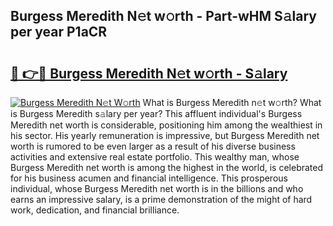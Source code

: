 ## Burgess Meredith N𝚎t w𝚘rth - Part-wHM S𝚊lary per year P1aCR

# <h2><a href="http://gc2twz.nevu.top/?p=Burgess+Meredith">🔗 👉🔴 Burgess Meredith N𝚎t w𝚘rth - S𝚊lary</a></h2>

[![Burgess Meredith N𝚎t W𝚘rth](https://i.imgur.com/Oavwk0R.jpeg)](http://gc2twz.nevu.top/?p=Burgess+Meredith)
What is Burgess Meredith n𝚎t w𝚘rth? What is Burgess Meredith s𝚊lary per year?
This affluent individual's Burgess Meredith net worth is considerable, positioning him among the wealthiest in his sector. His yearly remuneration is impressive, but Burgess Meredith net worth is rumored to be even larger as a result of his diverse business activities and extensive real estate portfolio. This wealthy man, whose Burgess Meredith net worth is among the highest in the world, is celebrated for his business acumen and financial intelligence. This prosperous individual, whose Burgess Meredith net worth is in the billions and who earns an impressive salary, is a prime demonstration of the might of hard work, dedication, and financial brilliance.
